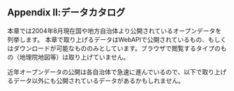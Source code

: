 ## Appendix Ⅱ:データカタログ

本章では2004年8月現在国や地方自治体より公開されているオープンデータを列挙します。
本章で取り上げるデータはWebAPIで公開されているもの、もしくはダウンロードが可能なもののみとしています。ブラウザで閲覧するタイプのもの（地理院地図等）は取り上げていません。

近年オープンデータの公開は各自治体で急速に進んでいるので、以下で取り上げるデータ以外にも公開されているデータがあるかもしれません。